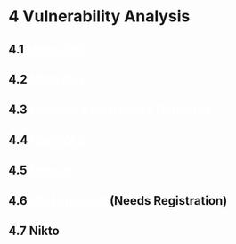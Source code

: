 # 4 Vulnerability Analysis

## 4.1 <a href="https://cwe.mitre.org/" style="color:white">Mitre CWE</a>

## 4.2 <a href="https://cve.mitre.org/" style="color:white">Mitre CVE</a>

## 4.3 <a href="https://nvd.nist.gov/" style="color:white">National Vulnerability Database</a>

## 4.4 <a href="https://openvas.org/" style="color:white">OpenVAS</a>

## 4.5 <a href="https://www.tenable.com/products/nessus" style="color:white">Nessus</a>

## 4.6 <a href="https://www.gfi.com/products-and-solutions/network-security-solutions/gfi-languard/download/" style="color:white">GFI LanGuard</a> (Needs Registration)

## 4.7 Nikto
<a href="" style="color:white"></a>
